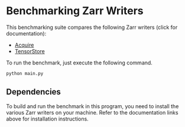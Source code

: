 # Benchmarking Zarr Writers 

This benchmarking suite compares the following Zarr writers (click for documentation):
- [Acquire](https://acquire-project.github.io/acquire-docs/) 
- [TensorStore](https://google.github.io/tensorstore/)

To run the benchmark, just execute the following command.
```bash 
python main.py
```

## Dependencies

To build and run the benchmark in this program, you need to install the various Zarr writers on your machine. Refer to the documentation links above for installation instructions.
